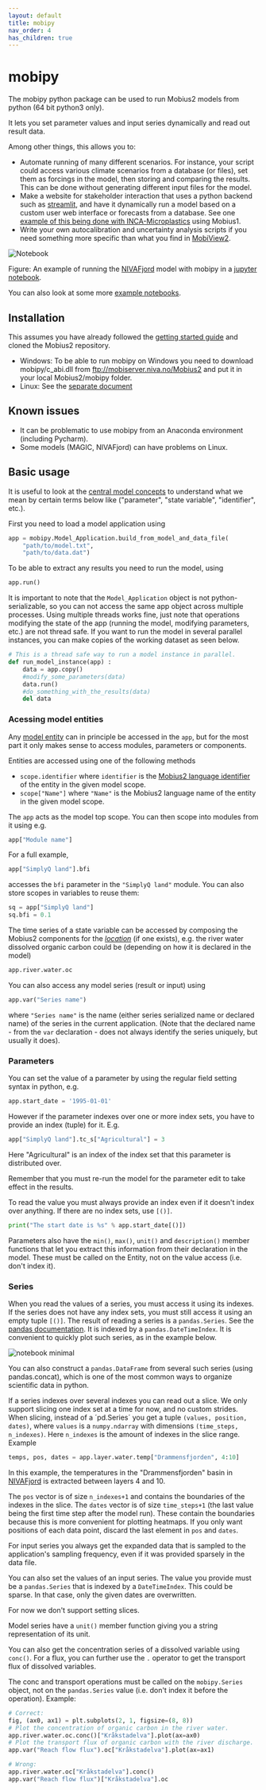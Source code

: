 ```yaml
---
layout: default
title: mobipy
nav_order: 4
has_children: true
---
```


# mobipy

The mobipy python package can be used to run Mobius2 models from python (64 bit python3 only).

It lets you set parameter values and input series dynamically and read out result data.

Among other things, this allows you to:

- Automate running of many different scenarios. For instance, your script could access various climate scenarios from a database (or files), set them as forcings in the model, then storing and comparing the results. This can be done without generating different input files for the model.
- Make a website for stakeholder interaction that uses a python backend such as [streamlit](https://streamlit.io/), and have it dynamically run a model based on a custom user web interface or forecasts from a database. See one [example of this being done with INCA-Microplastics](https://ikhapp.org/inca-microplastics/) using Mobius1.
- Write your own autocalibration and uncertainty analysis scripts if you need something more specific than what you find in [MobiView2](../mobiviewdocs/sensitivity.html).

![Notebook](../img/notebook.png)

Figure: An example of running the [NIVAFjord](../existingmodels/nivafjord.html) model with mobipy in a [jupyter notebook](https://jupyter.org/).

You can also look at some more [example notebooks](https://github.com/NIVANorge/Mobius2/blob/main/example_notebooks/).

## Installation

This assumes you have already followed the [getting started guide](../gettingstarted/gettingstarted.html) and cloned the Mobius2 repository.

- Windows: To be able to run mobipy on Windows you need to download mobipy/c_abi.dll from ftp://mobiserver.niva.no/Mobius2 and put it in your local Mobius2/mobipy folder.
- Linux: See the [separate document](linux_install.html)

## Known issues

- It can be problematic to use mobipy from an Anaconda environment (including Pycharm).
- Some models (MAGIC, NIVAFjord) can have problems on Linux.

## Basic usage

It is useful to look at the [central model concepts](../mobius2docs/central_concepts.html) to understand what we mean by certain terms below like ("parameter", "state variable", "identifier", etc.).

First you need to load a model application using
```python
app = mobipy.Model_Application.build_from_model_and_data_file(
	"path/to/model.txt", 
	"path/to/data.dat")
```
To be able to extract any results you need to run the model, using
```python
app.run()
```

It is important to note that the `Model_Application` object is not python-serializable, so you can not access the same app object across multiple processes. Using multiple threads works fine, just note that operations modifying the state of the app (running the model, modifying parameters, etc.) are not thread safe. If you want to run the model in several parallel instances, you can make copies of the working dataset as seen below.

```python
# This is a thread safe way to run a model instance in parallel.
def run_model_instance(app) :
	data = app.copy()
	#modify_some_parameters(data)
	data.run()
	#do_something_with_the_results(data)
	del data
```

### Acessing model entities

Any [model entity](../mobius2docs/central_concepts.html) can in principle be accessed in the `app`, but for the most part it only makes sense to access modules, parameters or components.

Entities are accessed using one of the following methods

- `scope.identifier` where `identifier` is the [Mobius2 language identifier](../mobius2docs/declaration_format.html#entities-and-identifiers) of the entity in the given model scope.
- `scope["Name"]` where `"Name"` is the Mobius2 language name of the entity in the given model scope.

The `app` acts as the model top scope. You can then scope into modules from it using e.g.

```python
app["Module name"]
```

For a full example,

```python
app["SimplyQ land"].bfi
```

accesses the `bfi` parameter in the `"SimplyQ land"` module. You can also store scopes in variables to reuse them:

```python
sq = app["SimplyQ land"]
sq.bfi = 0.1
```

The time series of a state variable can be accessed by composing the Mobius2 components for the [*location*](../mobius2docs/central_concepts#components-and-locations) (if one exists), e.g. the river water dissolved organic carbon could be (depending on how it is declared in the model)

```python
app.river.water.oc
```

You can also access any model series (result or input) using

```python
app.var("Series name")
```

where `"Series name"` is the name (either series serialized name or declared name) of the series in the current application. (Note that the declared name - from the `var` declaration - does not always identify the series uniquely, but usually it does).

### Parameters

You can set the value of a parameter by using the regular field setting syntax in python, e.g.

```python
app.start_date = '1995-01-01'
```

However if the parameter indexes over one or more index sets, you have to provide an index (tuple) for it. E.g.

```python
app["SimplyQ land"].tc_s["Agricultural"] = 3
```

Here "Agricultural" is an index of the index set that this parameter is distributed over.

Remember that you must re-run the model for the parameter edit to take effect in the results.

To read the value you must always provide an index even if it doesn't index over anything. If there are no index sets, use `[()]`.

```python
print("The start date is %s" % app.start_date[()])
```

Parameters also have the `min()`, `max()`, `unit()` and `description()` member functions that let you extract this information from their declaration in the model. These must be called on the Entity, not on the value access (i.e. don't index it).

### Series

When you read the values of a series, you must access it using its indexes. If the series does not have any index sets, you must still access it using an empty tuple `[()]`. The result of reading a series is a `pandas.Series`. See the [pandas documentation](https://pandas.pydata.org/pandas-docs/stable/reference/api/pandas.Series.html). It is indexed by a `pandas.DateTimeIndex`. It is convenient to quickly plot such series, as in the example below.

![notebook minimal](../img/notebook_minimal.png)

You can also construct a `pandas.DataFrame` from several such series (using pandas.concat), which is one of the most common ways to organize scientific data in python.

If a series indexes over several indexes you can read out a slice. We only support slicing one index set at a time for now, and no custom strides. When slicing, instead of a ´pd.Series´ you get a tuple `(values, position, dates)`, where `values` is a `numpy.ndarray` with dimensions `(time_steps, n_indexes)`. Here `n_indexes` is the amount of indexes in the slice range. Example

```python
temps, pos, dates = app.layer.water.temp["Drammensfjorden", 4:10]
```

In this example, the temperatures in the "Drammensfjorden" basin in [NIVAFjord](../existingmodels/nivafjord.html) is extracted between layers 4 and 10.

The `pos` vector is of size `n_indexes+1` and contains the boundaries of the indexes in the slice. The `dates` vector is of size `time_steps+1` (the last value being the first time step after the model run). These contain the boundaries because this is more convenient for plotting heatmaps. If you only want positions of each data point, discard the last element in `pos` and `dates`.

For input series you always get the expanded data that is sampled to the application's sampling frequency, even if it was provided sparsely in the data file.

You can also set the values of an input series. The value you provide must be a `pandas.Series` that is indexed by a `DateTimeIndex`. This could be sparse. In that case, only the given dates are overwritten.

For now we don't support setting slices.

Model series have a `unit()` member function giving you a string representation of its unit.

You can also get the concentration series of a dissolved variable using `conc()`. For a flux, you can further use the `.` operator to get the transport flux of dissolved variables.

The conc and transport operations must be called on the `mobipy.Series` object, not on the `pandas.Series` value (i.e. don't index it before the operation). Example:

```python
# Correct:
fig, (ax0, ax1) = plt.subplots(2, 1, figsize=(8, 8))
# Plot the concentration of organic carbon in the river water.
app.river.water.oc.conc()["Kråkstadelva"].plot(ax=ax0)
# Plot the transport flux of organic carbon with the river discharge.
app.var("Reach flow flux").oc["Kråkstadelva"].plot(ax=ax1)

# Wrong:
app.river.water.oc["Kråkstadelva"].conc()
app.var("Reach flow flux")["Kråkstadelva"].oc
```